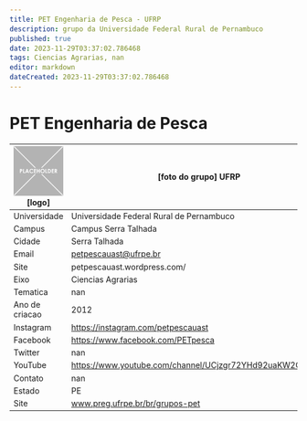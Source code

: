 ```yaml
---
title: PET Engenharia de Pesca - UFRP
description: grupo da Universidade Federal Rural de Pernambuco
published: true
date: 2023-11-29T03:37:02.786468
tags: Ciencias Agrarias, nan
editor: markdown
dateCreated: 2023-11-29T03:37:02.786468
---
```


# PET Engenharia de Pesca


| ![placeholder.png](/placeholder.png) [logo] | [foto do grupo] UFRP         |
| ------------------------------------------- | ------------------------------------------------- |
| Universidade                                | Universidade Federal Rural de Pernambuco      |
| Campus                                      | Campus Serra Talhada            |
| Cidade                                      | Serra Talhada             |
| Email                                       | petpescauast@ufrpe.br             |
| Site                                        | petpescauast.wordpress.com/              |
| Eixo                                        | Ciencias Agrarias              |
| Tematica                                    | nan          |
| Ano de criacao                              | 2012        |
| Instagram                                   | https://instagram.com/petpescauast         |
| Facebook                                    | https://www.facebook.com/PETpesca          |
| Twitter                                     | nan           |
| YouTube                                     | https://www.youtube.com/channel/UCjzgr72YHd92uaKW2QTVghA           |
| Contato                                     | nan         |
| Estado                                      |  PE            |
| Site                                        | www.preg.ufrpe.br/br/grupos-pet |
